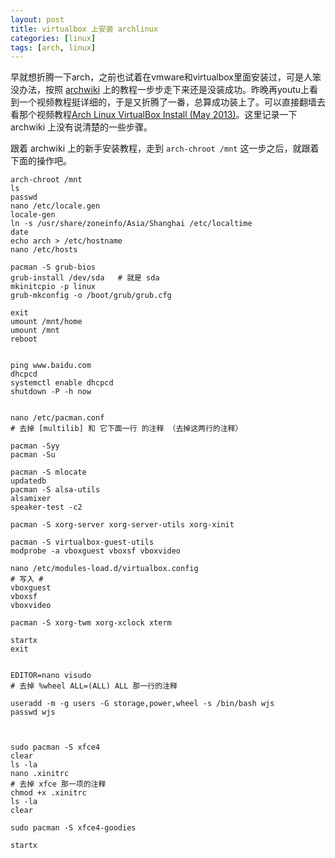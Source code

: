 ```yaml
---
layout: post
title: virtualbox 上安装 archlinux
categories: [linux]
tags: [arch, linux]
---
```


早就想折腾一下arch，之前也试着在vmware和virtualbox里面安装过，可是人笨没办法，按照 [archwiki](https://wiki.archlinux.org/) 上的教程一步步走下来还是没装成功。昨晚再youtu上看到一个视频教程挺详细的，于是又折腾了一番，总算成功装上了。可以直接翻墙去看那个视频教程[Arch Linux VirtualBox Install (May 2013)](https://www.youtube.com/watch?v=8XLIw7Skq04)。这里记录一下 archwiki 上没有说清楚的一些步骤。  

跟着 archwiki 上的新手安装教程，走到 `arch-chroot /mnt` 这一步之后，就跟着下面的操作吧。


    arch-chroot /mnt 
    ls
    passwd
    nano /etc/locale.gen
    locale-gen
    ln -s /usr/share/zoneinfo/Asia/Shanghai /etc/localtime
    date
    echo arch > /etc/hostname
    nano /etc/hosts

    pacman -S grub-bios
    grub-install /dev/sda   # 就是 sda
    mkinitcpio -p linux
    grub-mkconfig -o /boot/grub/grub.cfg

    exit
    umount /mnt/home
    umount /mnt
    reboot


    ping www.baidu.com
    dhcpcd
    systemctl enable dhcpcd
    shutdown -P -h now


    nano /etc/pacman.conf
    # 去掉 [multilib] 和 它下面一行 的注释 （去掉这两行的注释）

    pacman -Syy
    pacman -Su

    pacman -S mlocate
    updatedb
    pacman -S alsa-utils
    alsamixer
    speaker-test -c2

    pacman -S xorg-server xorg-server-utils xorg-xinit 

    pacman -S virtualbox-guest-utils
    modprobe -a vboxguest vboxsf vboxvideo

    nano /etc/modules-load.d/virtualbox.config
    # 写入 #
    vboxguest
    vboxsf
    vboxvideo

    pacman -S xorg-twm xorg-xclock xterm

    startx
    exit


    EDITOR=nano visudo
    # 去掉 %wheel ALL=(ALL) ALL 那一行的注释

    useradd -m -g users -G storage,power,wheel -s /bin/bash wjs
    passwd wjs



    sudo pacman -S xfce4
    clear
    ls -la
    nano .xinitrc
    # 去掉 xfce 那一项的注释
    chmod +x .xinitrc
    ls -la
    clear

    sudo pacman -S xfce4-goodies

    startx